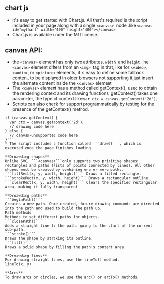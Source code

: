 ## chart js
 * it's easy to get started with Chart.js. All that's required is the script included in your page along with a single ```<canvas> ```node .like ```<canvas id="myChart" width="400" height="400"></canvas>```
* Chart.js is available under the MIT license.

## canvas API:
* the ```<canvas>``` element has only two attributes, ```width ```and ```height.```
he ```<canvas>``` element differs from an ```<img> ```tag in that, like for ```<video>, <audio>```, or ```<picture>``` elements, it is easy to define some fallback content, to be displayed in older browsers not supporting it,just insert the alternate content inside the ```<canvas>``` element
* The ```<canvas>``` element has a method called getContext(), used to obtain the rendering context and its drawing functions. getContext() takes one parameter, the type of context.like:```var ctx = canvas.getContext('2d');```
* Scripts can also check for support programmatically by testing for the presence of the getContext() method.
```var canvas = document.getElementById('tutorial');
if (canvas.getContext) {
  var ctx = canvas.getContext('2d');
  // drawing code here
} else {
  // canvas-unsupported code here
}```
* The script includes a function called ```draw()```, which is executed once the page finishes loading.

**Droawding shapes**
Unlike SVG, ```<canvas>```only supports two primitive shapes: rectangles and paths (lists of points connected by lines). All other shapes must be created by combining one or more paths.
```fillRect(x, y, width, height)```  Draws a filled rectangle.
```strokeRect(x, y, width, height)``` Draws a rectangular outline.
```clearRect(x, y, width, height)``` Clears the specified rectangular area, making it fully transparent

**Droawding paths**
```beginPath()```
Creates a new path. Once created, future drawing commands are directed into the path and used to build the path up.
Path methods
Methods to set different paths for objects.
```closePath()```
Adds a straight line to the path, going to the start of the current sub-path.
```stroke()```
Draws the shape by stroking its outline.
```fill()```
Draws a solid shape by filling the path's content area.

**Droawding lines**
For drawing straight lines, use the lineTo() method.
lineTo(x, y)

**Arcs**
To draw arcs or circles, we use the arc() or arcTo() methods.